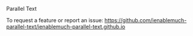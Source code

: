 Parallel Text

To request a feature or report an issue: https://github.com/ienablemuch-parallel-text/ienablemuch-parallel-text.github.io
